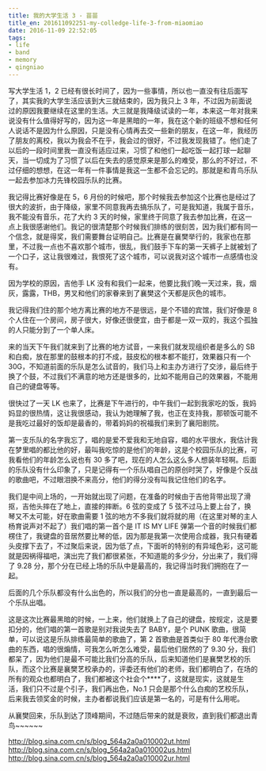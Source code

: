 ```yaml
---
title: 我的大学生活 3 - 苗苗
title_en: 201611092251-my-colledge-life-3-from-miaomiao
date: 2016-11-09 22:52:05
tags:
- life
- band
- memory
- qingniao
---
```


写大学生活 1，2 已经有很长时间了，因为一些事情，所以也一直没有往后面写了，其实我的大学生活应该到大三就结束的，因为我只上 3 年，不过因为前面说过的原因我要继续在这里的生活。大三就是我降级试读的一年，本来这一年对我来说没有什么值得好写的，因为这一年是黑暗的一年，我在这个新的班级不想和任何人说话不是因为什么原因，只是没有心情再去交一些新的朋友，在这一年，我经历了朋友的离校，我以为我会不在乎，我会过的很好，不过我发现我错了。他们走了以后的一段时间里我一直没有适应过来，习惯了和他们一起吃饭一起打球一起聊天，当一切成为了习惯了以后在失去的感觉原来是那么的难受，那么的不好过，不过仔细的想想，在这一年有一件事情是我这一生都不会忘记的。那就是和青鸟乐队一起去参加冰力先锋校园乐队的比赛。 

我记得比赛好像是在 5，6 月份的时候吧，那个时候我去参加这个比赛也是经过了很大的波折，由于降级，家里不同意我再去搞乐队了，可是我知道，我属于音乐，我不能没有音乐，花了大约 3 天的时候，家里终于同意了我去参加比赛，在这一点上我很感谢他们。我记的很清楚那个时候我们排练的很刻苦，因为我们都有同一个信念，就是得奖，我们需要舞台证明自己。比赛是在襄樊举行的，我家也在那里，不过我一点也不喜欢那个城市，很乱，我们鼓手下车的第一天裤子上就被划了一个口子，这让我很难过，我恨死了这个城市，可以说我对这个城市一点感情也没有。 

因为学校的原因，吉他手 LK 没有和我们一起来，他要比我们晚一天过来，我，烟灰，露露，THB，男叉和他们的家眷来到了襄樊这个天都是灰色的城市。 

我记得我们住的那个地方离比赛的地方不是很远，是个不错的宾馆，我们好像是 8 个人住在一个房间，房子很大，好像还很便宜，由于都是一双一双的，我这个孤独的人只能分到了一个单人床。

来的当天下午我们就来到了比赛的地方试音，一来我们就发现组织者是多么的 SB 和白痴，放在那里的鼓根本的打不成，鼓皮松的根本都不能打，效果器只有一个 30G，不知道前面的乐队是怎么试音的，我们马上和主办方进行了交涉，最后终于换了个鼓，不过我们不满意的地方还是很多的，比如不能用自己的效果器，不能用自己的键盘等等。

很快过了一天 LK 也来了，比赛是下午进行的，中午我们一起到我家吃的饭，我妈妈显的很热情，这让我很感动，我认为她理解了我，也正在支持我，那顿饭可能不是我吃过最好的饭却是最香的，带着妈妈的祝福我们来到了襄阳剧院。

第一支乐队的名字我忘了，唱的是爱不爱我和无地自容，唱的水平很水，我估计我在梦里唱的都比他的好，最叫我吃惊的是他们的年龄，这是个校园乐队的比赛，可我看他们的年龄怎么说也有 30 多了吧，现在的人怎么这么多人想装年轻啊。后面的乐队没有什么印象了，只是记得有一个乐队唱自己的原创时哭了，好像是个反战的歌曲吧，不过眼泪换不来高分，他们的得分没有叫我记住他们的名字。

我们是中间上场的，一开始就出现了问题，在准备的时候由于吉他背带出现了滑抠，吉他头摔在了地上，直接的摔断。6 弦的变成了 5 弦不过马上要上台了，换琴又不太可能，好在歌曲需要 1 弦的地方不多我们就将就的用（在这里对琴的主人杨育说声对不起了）我们唱的第一首个是 IT IS MY LIFE 弹第一个音的时候我们都楞住了，我键盘的音居然要比琴的低，因为那是我第一次使用合成器，我只有硬着头皮撑下去了，不过聚后来说，因为低了点，下面听的特别的有异域色彩，这可能就是因祸得福吧，演出完了我们都很紧张，不知道能的多少分，分出来了，我们得了 9.28 分，那个分在已经上场的乐队中是最高的，我记得当时我们拥抱在了一起。

后面的几个乐队都没有什么出色的，所以我们的分也一直是最高的，一直到最后一个乐队出唱。

这是这次比赛最黑暗的时候，一上来，他们就换上了自己的键盘，按规定，这是要扣分的，他们唱的第一首歌是别对我说失去了 BABY，是个 PUNK 歌曲，很简单，可以说这是乐队排练最简单的歌曲了，第 2 首歌曲是首类似于 80 年代港台歌曲的东西，唱的很煽情，可我怎么听怎么难受，最后他们居然的了 9.30 分，我们都呆了，因为他们是最不可能比我们分高的乐队，后来知道他们是襄樊艺校的乐队，而这个比赛是襄樊艺校承办的，评委还有他们的老师，我们都明白了，在场的所有的观众也都明白了，我们都被这个社会个****了，这就是现实，这就是生活，我们只不过是个引子，我们再出色，No.1 只会是那个什么白痴的艺校乐队，后来我去领奖金的时候，主办者都说我们应该是第一名的，可是有什么用呢。

从襄樊回来，乐队到达了顶峰期间，不过随后带来的就是衰败，直到我们都退出青鸟~~~~~~ 

http://blog.sina.com.cn/s/blog_564a2a0a010002ut.html
http://blog.sina.com.cn/s/blog_564a2a0a010002us.html
http://blog.sina.com.cn/s/blog_564a2a0a010002ur.html

